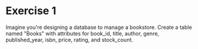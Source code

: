 # Exercise 1

Imagine you're designing a database to manage a bookstore. Create a table named "Books" with attributes for book_id, title, author, genre, published_year, isbn, price, rating, and stock_count.
